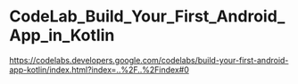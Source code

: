 # CodeLab_Build_Your_First_Android_App_in_Kotlin
https://codelabs.developers.google.com/codelabs/build-your-first-android-app-kotlin/index.html?index=..%2F..%2Findex#0
